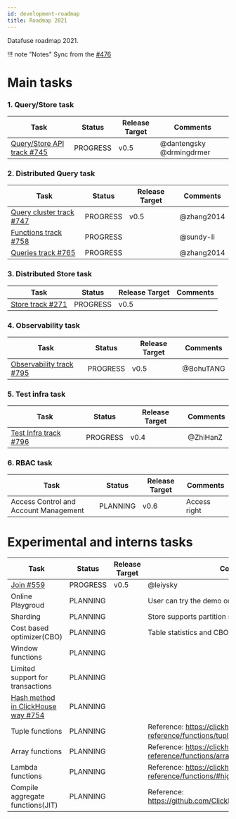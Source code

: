 ```yaml
---
id: development-roadmap
title: Roadmap 2021
---
```


Datafuse roadmap 2021.

!!! note "Notes"
    Sync from the [#476](https://github.com/datafuselabs/datafuse/issues/746)


# Main tasks

###  1. Query/Store task

| Task                                         | Status    | Release Target | Comments        | 
| ----------------------------------------------- | --------- | -------------- | --------------- | 
| [ Query/Store API track #745](https://github.com/datafuselabs/datafuse/issues/745)| PROGRESS  |  v0.5 | @dantengsky @drmingdrmer  |

###  2. Distributed Query task

| Task                                         | Status    | Release Target | Comments        | 
| ----------------------------------------------- | --------- | -------------- | --------------- | 
| [Query cluster track #747](https://github.com/datafuselabs/datafuse/issues/747) | PROGRESS  |  v0.5 | @zhang2014 |
| [Functions track #758](https://github.com/datafuselabs/datafuse/issues/758)| PROGRESS  |   | @sundy-li   |
|[Queries track #765](https://github.com/datafuselabs/datafuse/issues/765/)|PROGRESS| | @zhang2014|

###  3. Distributed Store task

| Task                                         | Status    | Release Target | Comments        | 
| ----------------------------------------------- | --------- | -------------- | --------------- | 
| [Store track #271](https://github.com/datafuselabs/datafuse/issues/271) | PROGRESS  |  v0.5 | |


### 4. Observability task
| Task                                         | Status    | Release Target | Comments        | 
| ----------------------------------------------- | --------- | -------------- | --------------- | 
| [Observability track #795](https://github.com/datafuselabs/datafuse/issues/795) | PROGRESS  |  v0.5 | @BohuTANG  |

### 5. Test infra task

| Task                                         | Status    | Release Target | Comments        | 
| ----------------------------------------------- | --------- | -------------- | --------------- | 
| [Test Infra track #796](https://github.com/datafuselabs/datafuse/issues/796) | PROGRESS  |  v0.4 | @ZhiHanZ  |

### 6. RBAC task

| Task                                         | Status    | Release Target | Comments        | 
| ----------------------------------------------- | --------- | -------------- | --------------- | 
| Access Control and Account Management | PLANNING  | v0.6  |  Access right |

# Experimental and interns tasks

| Task                                         | Status    | Release Target | Comments        | 
| ----------------------------------------------- | --------- | -------------- | --------------- | 
| [Join #559](https://github.com/datafuselabs/datafuse/pull/559) |  PROGRESS | v0.5  | @leiysky  |
| Online Playgroud  | PLANNING  |   | User can try the demo on the datafuse.rs website |
| Sharding |  PLANNING |   | Store supports partition sharding |
| Cost based optimizer(CBO) | PLANNING  |   |  Table statistics and CBO |
| Window functions | PLANNING  |   |  |
| Limited support for transactions | PLANNING  |   |  |
| [Hash method in ClickHouse way #754](https://github.com/datafuselabs/datafuse/issues/754) | PLANNING  |   |  |
| Tuple functions | PLANNING  |   | Reference: https://clickhouse.tech/docs/en/sql-reference/functions/tuple-functions/  |
| Array functions | PLANNING  |   |  Reference: https://clickhouse.tech/docs/en/sql-reference/functions/array-functions/ |
| Lambda functions | PLANNING  |   | Reference: https://clickhouse.tech/docs/en/sql-reference/functions/#higher-order-functions  |
| Compile aggregate functions(JIT) | PLANNING  |   | Reference: https://github.com/ClickHouse/ClickHouse/pull/24789  |

